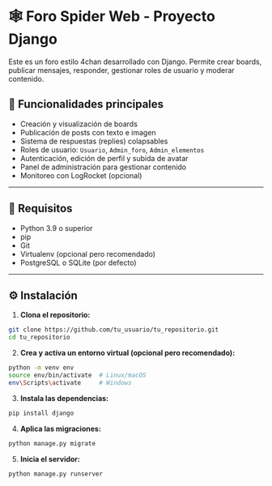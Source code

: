 # 🕸️ Foro Spider Web - Proyecto Django

Este es un foro estilo 4chan desarrollado con Django. Permite crear boards, publicar mensajes, responder, gestionar roles de usuario y moderar contenido.

## 🚀 Funcionalidades principales

- Creación y visualización de boards
- Publicación de posts con texto e imagen
- Sistema de respuestas (replies) colapsables
- Roles de usuario: `Usuario`, `Admin_foro`, `Admin_elementos`
- Autenticación, edición de perfil y subida de avatar
- Panel de administración para gestionar contenido
- Monitoreo con LogRocket (opcional)

---

## 🧰 Requisitos

- Python 3.9 o superior
- pip
- Git
- Virtualenv (opcional pero recomendado)
- PostgreSQL o SQLite (por defecto)

---

## ⚙️ Instalación

1. **Clona el repositorio:**

```bash
git clone https://github.com/tu_usuario/tu_repositorio.git
cd tu_repositorio
```

2. **Crea y activa un entorno virtual (opcional pero recomendado):**

```bash
python -m venv env
source env/bin/activate  # Linux/macOS
env\Scripts\activate     # Windows
```

3. **Instala las dependencias:**

```bash
pip install django
```

4. **Aplica las migraciones:**

```bash
python manage.py migrate
```

5. **Inicia el servidor:**

```bash
python manage.py runserver
```